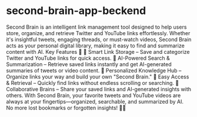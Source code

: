 # second-brain-app-beckend
Second Brain is an intelligent link management tool designed to help users store, organize, and retrieve Twitter and YouTube links effortlessly. Whether it's insightful tweets, engaging threads, or must-watch videos, Second Brain acts as your personal digital library, making it easy to find and summarize content with AI.
Key Features 🚀
🔗 Smart Link Storage – Save and categorize Twitter and YouTube links for quick access.
🤖 AI-Powered Search & Summarization – Retrieve saved links instantly and get AI-generated summaries of tweets or video content.
🧠 Personalized Knowledge Hub – Organize links your way and build your own "Second Brain."
🔄 Easy Access & Retrieval – Quickly find links without endless scrolling or searching.
👥 Collaborative Brains – Share your saved links and AI-generated insights with others.
With Second Brain, your favorite tweets and YouTube videos are always at your fingertips—organized, searchable, and summarized by AI. No more lost bookmarks or forgotten insights! 🚀🔗
